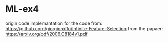 # ML-ex4

origin code implemantation for the code from: https://github.com/giorgioroffo/Infinite-Feature-Selection
from the papaer: https://arxiv.org/pdf/2006.08184v1.pdf
